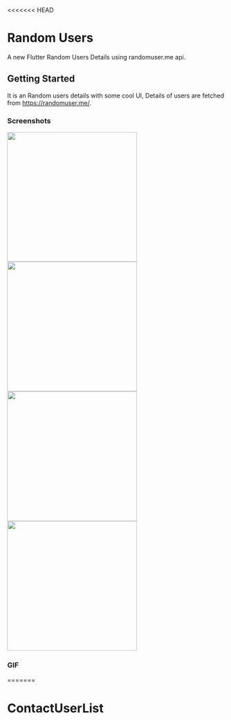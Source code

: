 <<<<<<< HEAD
# Random Users 

A new Flutter Random Users Details using randomuser.me api.

## Getting Started

It is an Random users details with some cool UI, Details of users are fetched from https://randomuser.me/.



### Screenshots

<img src="/screenshots/1.png" height="300em" /> <img src="/screenshots/2.png" height="300em" /> <img src="/screenshots/3.png" height="300em" /> <img src="/screenshots/4.png" height="300em" /><br>
### GIF

=======
# ContactUserList

